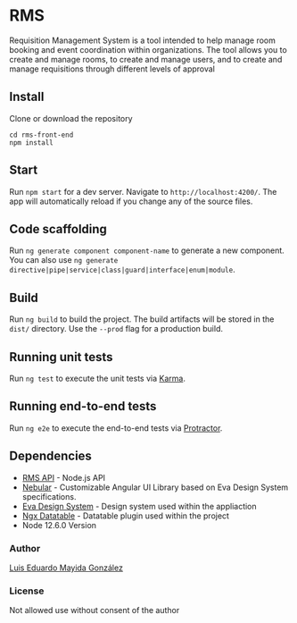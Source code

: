 # RMS
Requisition Management System is a tool intended to help manage room booking and event coordination within organizations. 
The tool allows you to create and manage rooms, to create and manage users, and to create and manage requisitions through different levels of approval

## Install
Clone or download the repository
```
cd rms-front-end
npm install
```

## Start

Run `npm start` for a dev server. Navigate to `http://localhost:4200/`. The app will automatically reload if you change any of the source files.

## Code scaffolding

Run `ng generate component component-name` to generate a new component. You can also use `ng generate directive|pipe|service|class|guard|interface|enum|module`.

## Build

Run `ng build` to build the project. The build artifacts will be stored in the `dist/` directory. Use the `--prod` flag for a production build.

## Running unit tests

Run `ng test` to execute the unit tests via [Karma](https://karma-runner.github.io).

## Running end-to-end tests

Run `ng e2e` to execute the end-to-end tests via [Protractor](http://www.protractortest.org/).

## Dependencies 
* [RMS API](https://github.com/lalomayida/RMS_REST_API) - Node.js API 
* [Nebular](https://akveo.github.io/nebular/docs/getting-started/what-is-nebular#what-is-nebular) -  Customizable Angular UI Library based on Eva Design System specifications. 
* [Eva Design System](https://eva.design/) - Design system used within the appliaction
* [Ngx Datatable](https://swimlane.github.io/ngx-datatable/) - Datatable plugin used within the project 
* Node 12.6.0 Version

### Author
[Luis Eduardo Mayida González](https://github.com/lalomayida)

### License
Not allowed use without consent of the author
